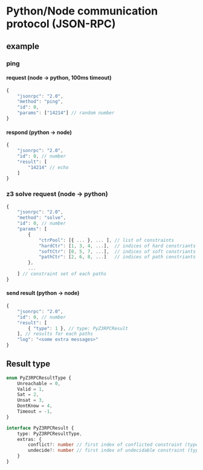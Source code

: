 # Python/Node communication protocol (JSON-RPC)


## example

### ping

#### request (node -> python, 100ms timeout)
```js
{
    "jsonrpc": "2.0",
    "method": "ping",
    "id": 0,
    "params": ["14214"] // random number
}
```

#### respond (python -> node)
```js
{
    "jsonrpc": "2.0",
    "id": 0, // number
    "result": [
        "14214" // echo
    ]
}
```

### z3 solve request (node -> python)
```js
{
    "jsonrpc": "2.0",
    "method": "solve",
    "id": 0, // number
    "params": [
        {
            "ctrPool": [{ ... }, ... ], // list of constraints
            "hardCtr": [1, 3, 4, ...],  // indices of hard constriants
            "softCtr": [0, 5, 7, ...],  // indices of soft constriants
            "pathCtr": [2, 6, 8, ...]   // indices of path constriants
        },
        ...
    ] // constraint set of each paths
}
```

#### send result (python -> node)
```js
{
    "jsonrpc": "2.0",
    "id": 0, // number
    "result": [
        { "type": 1 }, // type: PyZ3RPCResult
    ], // results for each paths
    "log": "<some extra messages>"
}
```

## Result type

```typescript
enum PyZ3RPCResultType {
    Unreachable = 0,
    Valid = 1,
    Sat = 2,
    Unsat = 3,
    DontKnow = 4,
    Timeout = -1,
}

interface PyZ3RPCResult {
    type: PyZ3RPCResultType,
    extras: {
        conflict?: number // first index of conflicted constraint (type == Invalid)
        undecide?: number // first index of undecidable constraint (type == Undecidable)
    }
}
```